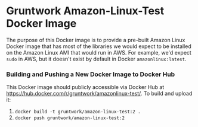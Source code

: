 # Gruntwork Amazon-Linux-Test Docker Image

The purpose of this Docker image is to provide a pre-built Amazon Linux Docker image that has most of the libraries
we would expect to be installed on the Amazon Linux AMI that would run in AWS. For example, we'd expect `sudo` in AWS,
but it doesn't exist by default in Docker `amazonlinux:latest`.

### Building and Pushing a New Docker Image to Docker Hub

This Docker image should publicly accessible via Docker Hub at https://hub.docker.com/r/gruntwork/amazonlinux-test/. To build and
upload it:

1. `docker build -t gruntwork/amazon-linux-test:2 .`
1. `docker push gruntwork/amazon-linux-test:2`
